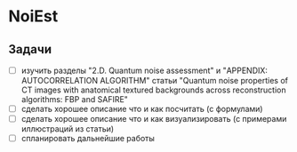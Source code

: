 # NoiEst

## Задачи
- [ ] изучить разделы "2.D. Quantum noise assessment" и "APPENDIX: AUTOCORRELATION ALGORITHM" статьи "Quantum noise properties of CT images with anatomical textured backgrounds across reconstruction algorithms: FBP and SAFIRE"
- [ ] сделать хорошее описание что и как посчитать (с формулами)
- [ ] сделать хорошее описание что и как визуализировать (с примерами иллюстраций из статьи)
- [ ] спланировать дальнейшие работы